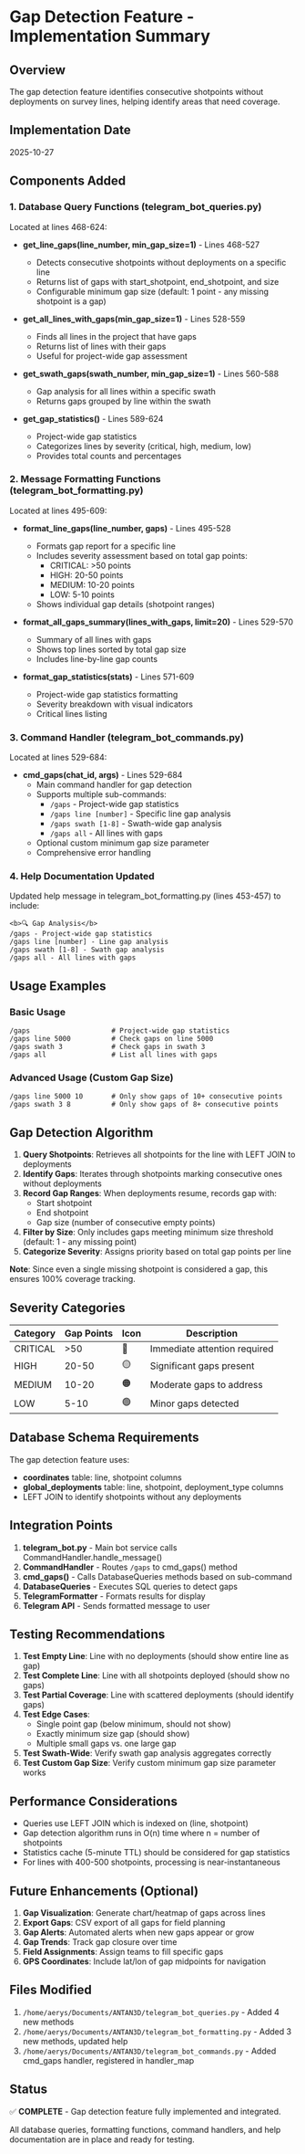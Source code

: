 # Gap Detection Feature - Implementation Summary

## Overview
The gap detection feature identifies consecutive shotpoints without deployments on survey lines, helping identify areas that need coverage.

## Implementation Date
2025-10-27

## Components Added

### 1. Database Query Functions (telegram_bot_queries.py)
Located at lines 468-624:

- **get_line_gaps(line_number, min_gap_size=1)** - Lines 468-527
  - Detects consecutive shotpoints without deployments on a specific line
  - Returns list of gaps with start_shotpoint, end_shotpoint, and size
  - Configurable minimum gap size (default: 1 point - any missing shotpoint is a gap)

- **get_all_lines_with_gaps(min_gap_size=1)** - Lines 528-559
  - Finds all lines in the project that have gaps
  - Returns list of lines with their gaps
  - Useful for project-wide gap assessment

- **get_swath_gaps(swath_number, min_gap_size=1)** - Lines 560-588
  - Gap analysis for all lines within a specific swath
  - Returns gaps grouped by line within the swath

- **get_gap_statistics()** - Lines 589-624
  - Project-wide gap statistics
  - Categorizes lines by severity (critical, high, medium, low)
  - Provides total counts and percentages

### 2. Message Formatting Functions (telegram_bot_formatting.py)
Located at lines 495-609:

- **format_line_gaps(line_number, gaps)** - Lines 495-528
  - Formats gap report for a specific line
  - Includes severity assessment based on total gap points:
    - CRITICAL: >50 points
    - HIGH: 20-50 points
    - MEDIUM: 10-20 points
    - LOW: 5-10 points
  - Shows individual gap details (shotpoint ranges)

- **format_all_gaps_summary(lines_with_gaps, limit=20)** - Lines 529-570
  - Summary of all lines with gaps
  - Shows top lines sorted by total gap size
  - Includes line-by-line gap counts

- **format_gap_statistics(stats)** - Lines 571-609
  - Project-wide gap statistics formatting
  - Severity breakdown with visual indicators
  - Critical lines listing

### 3. Command Handler (telegram_bot_commands.py)
Located at lines 529-684:

- **cmd_gaps(chat_id, args)** - Lines 529-684
  - Main command handler for gap detection
  - Supports multiple sub-commands:
    - `/gaps` - Project-wide gap statistics
    - `/gaps line [number]` - Specific line gap analysis
    - `/gaps swath [1-8]` - Swath-wide gap analysis
    - `/gaps all` - All lines with gaps
  - Optional custom minimum gap size parameter
  - Comprehensive error handling

### 4. Help Documentation Updated
Updated help message in telegram_bot_formatting.py (lines 453-457) to include:
```
<b>🔍 Gap Analysis</b>
/gaps - Project-wide gap statistics
/gaps line [number] - Line gap analysis
/gaps swath [1-8] - Swath gap analysis
/gaps all - All lines with gaps
```

## Usage Examples

### Basic Usage
```
/gaps                    # Project-wide gap statistics
/gaps line 5000          # Check gaps on line 5000
/gaps swath 3            # Check gaps in swath 3
/gaps all                # List all lines with gaps
```

### Advanced Usage (Custom Gap Size)
```
/gaps line 5000 10       # Only show gaps of 10+ consecutive points
/gaps swath 3 8          # Only show gaps of 8+ consecutive points
```

## Gap Detection Algorithm

1. **Query Shotpoints**: Retrieves all shotpoints for the line with LEFT JOIN to deployments
2. **Identify Gaps**: Iterates through shotpoints marking consecutive ones without deployments
3. **Record Gap Ranges**: When deployments resume, records gap with:
   - Start shotpoint
   - End shotpoint
   - Gap size (number of consecutive empty points)
4. **Filter by Size**: Only includes gaps meeting minimum size threshold (default: 1 - any missing point)
5. **Categorize Severity**: Assigns priority based on total gap points per line

**Note**: Since even a single missing shotpoint is considered a gap, this ensures 100% coverage tracking.

## Severity Categories

| Category  | Gap Points | Icon | Description |
|-----------|-----------|------|-------------|
| CRITICAL  | >50       | 🔴   | Immediate attention required |
| HIGH      | 20-50     | 🟡   | Significant gaps present |
| MEDIUM    | 10-20     | 🟠   | Moderate gaps to address |
| LOW       | 5-10      | 🟢   | Minor gaps detected |

## Database Schema Requirements

The gap detection feature uses:
- **coordinates** table: line, shotpoint columns
- **global_deployments** table: line, shotpoint, deployment_type columns
- LEFT JOIN to identify shotpoints without any deployments

## Integration Points

1. **telegram_bot.py** - Main bot service calls CommandHandler.handle_message()
2. **CommandHandler** - Routes `/gaps` to cmd_gaps() method
3. **cmd_gaps()** - Calls DatabaseQueries methods based on sub-command
4. **DatabaseQueries** - Executes SQL queries to detect gaps
5. **TelegramFormatter** - Formats results for display
6. **Telegram API** - Sends formatted message to user

## Testing Recommendations

1. **Test Empty Line**: Line with no deployments (should show entire line as gap)
2. **Test Complete Line**: Line with all shotpoints deployed (should show no gaps)
3. **Test Partial Coverage**: Line with scattered deployments (should identify gaps)
4. **Test Edge Cases**:
   - Single point gap (below minimum, should not show)
   - Exactly minimum size gap (should show)
   - Multiple small gaps vs. one large gap
5. **Test Swath-Wide**: Verify swath gap analysis aggregates correctly
6. **Test Custom Gap Size**: Verify custom minimum gap size parameter works

## Performance Considerations

- Queries use LEFT JOIN which is indexed on (line, shotpoint)
- Gap detection algorithm runs in O(n) time where n = number of shotpoints
- Statistics cache (5-minute TTL) should be considered for gap statistics
- For lines with 400-500 shotpoints, processing is near-instantaneous

## Future Enhancements (Optional)

1. **Gap Visualization**: Generate chart/heatmap of gaps across lines
2. **Export Gaps**: CSV export of all gaps for field planning
3. **Gap Alerts**: Automated alerts when new gaps appear or grow
4. **Gap Trends**: Track gap closure over time
5. **Field Assignments**: Assign teams to fill specific gaps
6. **GPS Coordinates**: Include lat/lon of gap midpoints for navigation

## Files Modified

1. `/home/aerys/Documents/ANTAN3D/telegram_bot_queries.py` - Added 4 new methods
2. `/home/aerys/Documents/ANTAN3D/telegram_bot_formatting.py` - Added 3 new methods, updated help
3. `/home/aerys/Documents/ANTAN3D/telegram_bot_commands.py` - Added cmd_gaps handler, registered in handler_map

## Status
✅ **COMPLETE** - Gap detection feature fully implemented and integrated.

All database queries, formatting functions, command handlers, and help documentation are in place and ready for testing.
